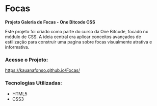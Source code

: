 # Focas

**Projeto Galeria de Focas - One Bitcode CSS**

Este projeto foi criado como parte do curso da One Bitcode, focado no módulo de CSS. A ideia central era aplicar conceitos avançados de estilização para construir uma pagina sobre focas visualmente atrativa e informativa.

### Acesse o Projeto:

https://kauanafonso.github.io/Focas/

### Tecnologias Utilizadas:

- HTML5
- CSS3

